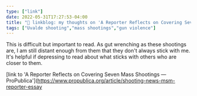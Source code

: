 ```yaml
---
type: ["link"]
date: 2022-05-31T17:27:53-04:00
title: "🔗 linkblog: my thoughts on 'A Reporter Reflects on Covering Seven Mass Shootings — ProPublica'"
tags: ["Uvalde shooting","mass shootings","gun violence"]
---
```

This is difficult but important to read. As gut wrenching as these shootings are, I am still distant enough from them that they don't always stick with me. It's helpful if depressing to read about what sticks with others who are closer to them.
 

[link to 'A Reporter Reflects on Covering Seven Mass Shootings — ProPublica'](https://www.propublica.org/article/shooting-news-msm-reporter-essay
